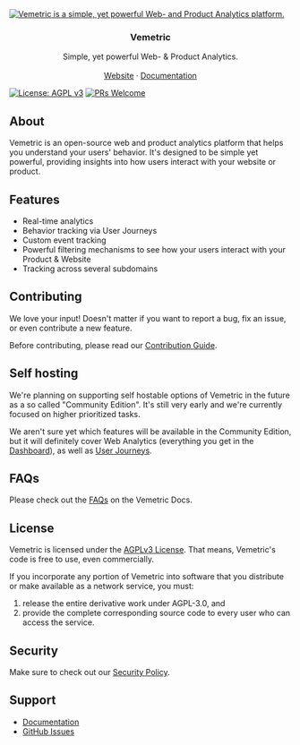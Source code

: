 <a href="https://vemetric.com">
  <img alt="Vemetric is a simple, yet powerful Web- and Product Analytics platform." src="https://github.com/user-attachments/assets/d860fe88-33bf-4baa-a263-cde2169d1bcd">
</a>

<h3 align="center">Vemetric</h3>
<p align="center">
  Simple, yet powerful Web- & Product Analytics.
  <br />
  <br />
  <a href="https://vemetric.com">Website</a>
  ·
  <a href="https://vemetric.com/docs">Documentation</a>
</p>

[![License: AGPL v3](https://img.shields.io/badge/License-AGPL%20v3-blue.svg)](LICENSE.md)
[![PRs Welcome](https://img.shields.io/badge/PRs-welcome-brightgreen.svg)](CONTRIBUTING.md)

## About

Vemetric is an open-source web and product analytics platform that helps you understand your users' behavior. It's designed to be simple yet powerful, providing insights into how users interact with your website or product.

## Features

- Real-time analytics
- Behavior tracking via User Journeys
- Custom event tracking
- Powerful filtering mechanisms to see how your users interact with your Product & Website
- Tracking across several subdomains

## Contributing

We love your input! Doesn't matter if you want to report a bug, fix an issue, or even contribute a new feature.

Before contributing, please read our [Contribution Guide](CONTRIBUTING.md).

## Self hosting

We're planning on supporting self hostable options of Vemetric in the future as a so called "Community Edition". It's still very early and we're currently focused on higher prioritized tasks.

We aren't sure yet which features will be available in the Community Edition, but it will definitely cover Web Analytics (everything you get in the [Dashboard](https://vemetric.com/docs/dashboard)), as well as [User Journeys](https://vemetric.com/docs/product-analytics/user-journeys).

## FAQs

Please check out the [FAQs](https://vemetric.com/docs/frequently-asked-questions) on the Vemetric Docs.

## License

Vemetric is licensed under the [AGPLv3 License](LICENSE.md). That means, Vemetric's code is free to use, even commercially.

If you incorporate any portion of Vemetric into software that you distribute or make available as a network service, you must:

1. release the entire derivative work under AGPL-3.0, and
2. provide the complete corresponding source code to every user who can access the service.

## Security

Make sure to check out our [Security Policy](SECURITY.md).

## Support

- [Documentation](https://vemetric.com/docs)
- [GitHub Issues](https://github.com/vemetric/vemetric/issues)
